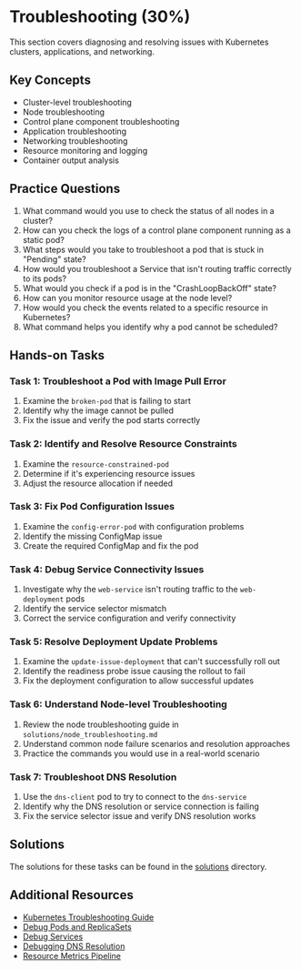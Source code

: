 # Troubleshooting (30%)

This section covers diagnosing and resolving issues with Kubernetes clusters, applications, and networking.

## Key Concepts

- Cluster-level troubleshooting
- Node troubleshooting
- Control plane component troubleshooting
- Application troubleshooting
- Networking troubleshooting
- Resource monitoring and logging
- Container output analysis

## Practice Questions

1. What command would you use to check the status of all nodes in a cluster?
2. How can you check the logs of a control plane component running as a static pod?
3. What steps would you take to troubleshoot a pod that is stuck in "Pending" state?
4. How would you troubleshoot a Service that isn't routing traffic correctly to its pods?
5. What would you check if a pod is in the "CrashLoopBackOff" state?
6. How can you monitor resource usage at the node level?
7. How would you check the events related to a specific resource in Kubernetes?
8. What command helps you identify why a pod cannot be scheduled?

## Hands-on Tasks

### Task 1: Troubleshoot a Pod with Image Pull Error

1. Examine the `broken-pod` that is failing to start
2. Identify why the image cannot be pulled
3. Fix the issue and verify the pod starts correctly

### Task 2: Identify and Resolve Resource Constraints

1. Examine the `resource-constrained-pod` 
2. Determine if it's experiencing resource issues
3. Adjust the resource allocation if needed

### Task 3: Fix Pod Configuration Issues

1. Examine the `config-error-pod` with configuration problems
2. Identify the missing ConfigMap issue
3. Create the required ConfigMap and fix the pod

### Task 4: Debug Service Connectivity Issues

1. Investigate why the `web-service` isn't routing traffic to the `web-deployment` pods
2. Identify the service selector mismatch
3. Correct the service configuration and verify connectivity

### Task 5: Resolve Deployment Update Problems

1. Examine the `update-issue-deployment` that can't successfully roll out
2. Identify the readiness probe issue causing the rollout to fail
3. Fix the deployment configuration to allow successful updates

### Task 6: Understand Node-level Troubleshooting

1. Review the node troubleshooting guide in `solutions/node_troubleshooting.md`
2. Understand common node failure scenarios and resolution approaches
3. Practice the commands you would use in a real-world scenario

### Task 7: Troubleshoot DNS Resolution

1. Use the `dns-client` pod to try to connect to the `dns-service`
2. Identify why the DNS resolution or service connection is failing
3. Fix the service selector issue and verify DNS resolution works

## Solutions

The solutions for these tasks can be found in the [solutions](./solutions/) directory.

## Additional Resources

- [Kubernetes Troubleshooting Guide](https://kubernetes.io/docs/tasks/debug/)
- [Debug Pods and ReplicaSets](https://kubernetes.io/docs/tasks/debug/debug-application/debug-pods-replicasets/)
- [Debug Services](https://kubernetes.io/docs/tasks/debug/debug-application/debug-service/)
- [Debugging DNS Resolution](https://kubernetes.io/docs/tasks/administer-cluster/dns-debugging-resolution/)
- [Resource Metrics Pipeline](https://kubernetes.io/docs/tasks/debug/debug-cluster/resource-metrics-pipeline/)
